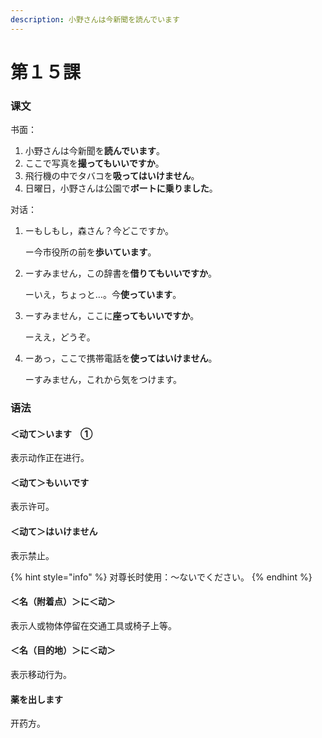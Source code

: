```yaml
---
description: 小野さんは今新聞を読んでいます
---
```


# 第１５課

### 课文

书面：

1. 小野さんは今新聞を**読んでいます**。
2. ここで写真を**撮ってもいいですか**。
3. 飛行機の中でタバコを**吸ってはいけません**。
4. 日曜日，小野さんは公園で**ボートに乗りました**。

对话：

1. ーもしもし，森さん？今どこですか。

   ー今市役所の前を**歩いています**。

2. ーすみません，この辞書を**借りてもいいですか**。

   ーいえ，ちょっと…。今**使っています**。

3. ーすみません，ここに**座ってもいいですか**。

   ーええ，どうぞ。

4. ーあっ，ここで携帯電話を**使ってはいけません**。

   ーすみません，これから気をつけます。

### 语法

#### ＜动て＞います　①

表示动作正在进行。

#### ＜动て＞もいいです

表示许可。

#### ＜动て＞はいけません

表示禁止。

{% hint style="info" %}
对尊长时使用：～ないでください。
{% endhint %}

#### ＜名（附着点）＞に＜动＞

表示人或物体停留在交通工具或椅子上等。

#### ＜名（目的地）＞に＜动＞

表示移动行为。

#### 薬を出します

开药方。

